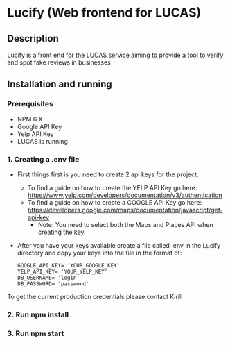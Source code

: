 # Lucify (Web frontend for LUCAS)

## Description

Lucify is a front end for the LUCAS service aiming to provide a tool to verify and spot fake reviews in businesses

## Installation and running

### Prerequisites

* NPM 6.X
* Google API Key
* Yelp API Key
* LUCAS is running

### 1. Creating a .env file

* First things first is you need to create 2 api keys for the project.
  * To find a guide on how to create the YELP API Key go here: https://www.yelp.com/developers/documentation/v3/authentication
  * To find a guide on how to create a GOOGLE API Key go here: https://developers.google.com/maps/documentation/javascript/get-api-key
    * Note: You need to select both the Maps and Places API when creating the key.

* After you have your keys available create a file called .env in the Lucify directory and copy your keys into the file in the format of:
  ```
  GOOGLE_API_KEY= 'YOUR_GOOGLE_KEY' 
  YELP_API_KEY= 'YOUR_YELP_KEY'
  DB_USERNAME= 'login'
  DB_PASSWORD= 'password'
  ```
To get the current production credentials please contact Kirill

### 2. Run npm install

### 3. Run npm start

